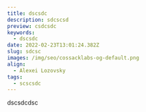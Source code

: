 ```yaml
---
title: dscsdc
description: sdcscsd
preview: csdcsdc
keywords:
  - dscsdc
date: 2022-02-23T13:01:24.382Z
slug: sdcsc
images: /img/seo/cossacklabs-og-default.png
align:
  - Alexei Lozovsky
tags:
  - scscsdc
---
```

dscsdcdsc